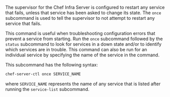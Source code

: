 The supervisor for the Chef Infra Server is configured to restart any
service that fails, unless that service has been asked to change its
state. The `once` subcommand is used to tell the supervisor to not
attempt to restart any service that fails.

This command is useful when troubleshooting configuration errors that
prevent a service from starting. Run the `once` subcommand followed by
the `status` subcommand to look for services in a down state and/or to
identify which services are in trouble. This command can also be run for
an individual service by specifying the name of the service in the
command.

This subcommand has the following syntax:

``` bash
chef-server-ctl once SERVICE_NAME
```

where `SERVICE_NAME` represents the name of any service that is listed
after running the `service-list` subcommand.